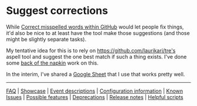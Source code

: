 # Suggest corrections

While [Correct misspelled words within GitHub](./Feature:-Correct-misspelling.md) would let people fix things, it'd also be nice to at least have the tool make those suggestions (and those might be slightly separate tasks).

My tentative idea for this is to rely on https://github.com/laurikari/tre's aspell tool and suggest the one best match if such a thing exists. I've done some [back of the napkin](Notes-on-suggested-replacements.md) work on this.

In the interim, I've shared a [Google Sheet](https://docs.google.com/spreadsheets/d/1ehtjuiKF5mHUq_eVuz3lYB2Ui7XztEFBgnNjOmb9R20/edit)
that I use that works pretty well.

---
[FAQ](FAQ.md) | [Showcase](Showcase.md) | [Event descriptions](Event-descriptions.md) | [Configuration information](Configuration-information.md) | [Known Issues](Known-Issues.md) | [Possible features](Possible-features.md) | [Deprecations](Deprecations.md) | [Release notes](Release-notes.md) | [Helpful scripts](Helpful-scripts.md)
